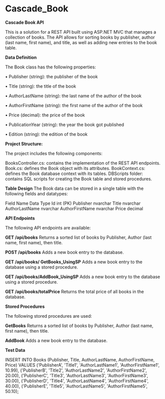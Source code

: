 # Cascade_Book

**Cascade Book API**

This is a solution for a REST API built using ASP.NET MVC that manages a collection of books. The API allows for sorting books by publisher, author (last name, first name), and title, as well as adding new entries to the book table.

**Data Definition**

The Book class has the following properties:

•	Publisher (string): the publisher of the book

•	Title (string): the title of the book

•	AuthorLastName (string): the last name of the author of the book

•	AuthorFirstName (string): the first name of the author of the book

•	Price (decimal): the price of the book

•	PublicationYear (string): the year the book got published

•	Edition (string): the edition of the book

**Project Structure:**

The project includes the following components:

BooksController.cs: contains the implementation of the REST API endpoints.
Book.cs: defines the Book object with its attributes.
BookContext.cs: defines the Book database context with its tables.
DBScripts folder: contains SQL scripts for creating the Book table and stored procedures.

**Table Design**
The Book data can be stored in a single table with the following fields and datatypes:

Field Name	    Data Type
Id	            int (PK)
Publisher	      nvarchar
Title	          nvarchar
AuthorLastName	nvarchar
AuthorFirstName	nvarchar
Price	          decimal

**API Endpoints**

The following API endpoints are available:

**GET /api/books**
Returns a sorted list of books by Publisher, Author (last name, first name), then title.

**POST /api/books**
Adds a new book entry to the database.

**GET /api/books/ GetBooks_UsingSP**
Adds a new book entry to the database using a stored procedure.

**GET /api/books/AddBook_UsingSP**
Adds a new book entry to the database using a stored procedure.

**GET /api/books/totalPrice**
Returns the total price of all books in the database.

**Stored Procedures**

The following stored procedures are used:

**GetBooks**
Returns a sorted list of books by Publisher, Author (last name, first name), then title.

**AddBook**
Adds a new book entry to the database.

**Test Data**

INSERT INTO Books (Publisher, Title, AuthorLastName, AuthorFirstName, Price)
VALUES
  ('PublisherA', 'Title1', 'AuthorLastName1', 'AuthorFirstName1', 10.99),
  ('PublisherB', 'Title2', 'AuthorLastName2', 'AuthorFirstName2', 20.00),
  ('PublisherC', 'Title3', 'AuthorLastName3', 'AuthorFirstName3', 30.00),
  ('PublisherD', 'Title4', 'AuthorLastName4', 'AuthorFirstName4', 40.00),
  ('PublisherE', 'Title5', 'AuthorLastName5', 'AuthorFirstName5', 50.10);


